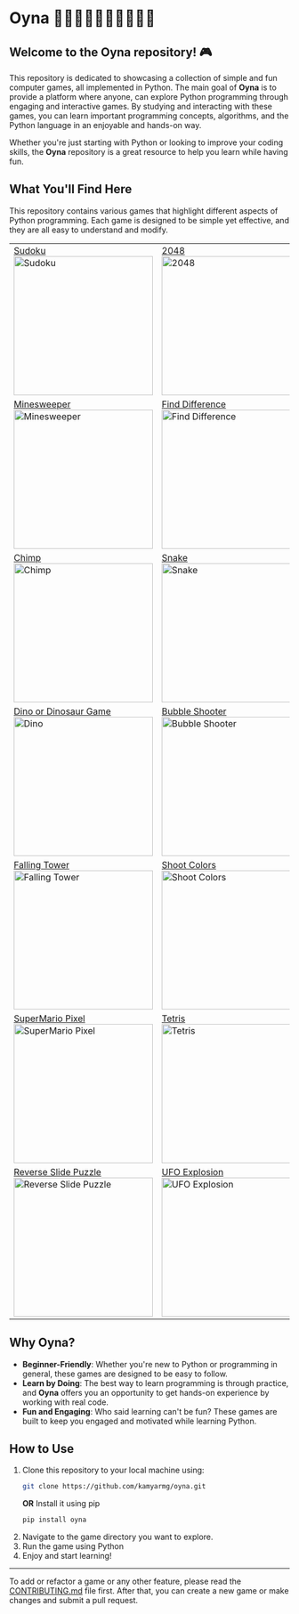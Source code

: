 
# Oyna 💃🏻🕺🏻💃🏿🕺🏿💃🕺

## Welcome to the **Oyna** repository! 🎮

This repository is dedicated to showcasing a collection of simple and fun computer games, all implemented in Python. The main goal of **Oyna** is to provide a platform where anyone, can explore Python programming through engaging and interactive games. By studying and interacting with these games, you can learn important programming concepts, algorithms, and the Python language in an enjoyable and hands-on way.

Whether you're just starting with Python or looking to improve your coding skills, the **Oyna** repository is a great resource to help you learn while having fun.

## What You'll Find Here
This repository contains various games that highlight different aspects of Python programming. Each game is designed to be simple yet effective, and they are all easy to understand and modify.




<table>
   <tr>
      <td><a href="https://github.com/kamyarmg/oyna/tree/main/src/oyna/sudoku/"> Sudoku </a> </br><img src="https://github.com/kamyarmg/oyna/tree/main/docs/images/sudoku.png" alt="Sudoku" style="width:250px;"/> </td>
      <td><a href="https://github.com/kamyarmg/oyna/tree/main/src/oyna/twenty_forty_eight_2048/">2048</a> </br><img src="https://github.com/kamyarmg/oyna/tree/main/docs/images/2048.png" alt="2048" style="width:250px;"/> </td>
      <td><a href="https://github.com/kamyarmg/oyna/tree/main/src/oyna/matching/">Matching</a> </br><img src="https://github.com/kamyarmg/oyna/tree/main/docs/images/matching.png" alt="Matching" style="width:250px;"/> </td>
   </tr>
   <tr>
      <td><a href="https://github.com/kamyarmg/oyna/tree/main/src/oyna/minesweeper/"> Minesweeper </a></br><img src="https://github.com/kamyarmg/oyna/tree/main/docs/images/minesweeper.png" alt="Minesweeper" style="width:250px;"/> </td>
      <td><a href="https://github.com/kamyarmg/oyna/tree/main/src/oyna/find_difference/">Find Difference </a></br><img src="https://github.com/kamyarmg/oyna/tree/main/docs/images/find_difference.png" alt="Find Difference" style="width:250px;"/> </td>
      <td><a href="https://github.com/kamyarmg/oyna/tree/main/src/oyna/maze/"> Maze</a> </br><img src="https://github.com/kamyarmg/oyna/tree/main/docs/images/maze.png" alt="Maze" style="width:250px;"/> </td>
   </tr>
   <tr>
      <td><a href="https://github.com/kamyarmg/oyna/tree/main/src/oyna/chimp/"> Chimp </a></br><img src="https://github.com/kamyarmg/oyna/tree/main/docs/images/chimp.png" alt="Chimp" style="width:250px;"/> </td>
      <td><a href="https://github.com/kamyarmg/oyna/tree/main/src/oyna/snake/"> Snake </a></br><img src="https://github.com/kamyarmg/oyna/tree/main/docs/images/snake.png" alt="Snake" style="width:250px;"/> </td>
      <td><a href="https://github.com/kamyarmg/oyna/tree/main/src/oyna/chutes_and_ladders/"> Chutes and Ladders </a></br><img src="https://github.com/kamyarmg/oyna/tree/main/docs/images/chutes_and_ladders.png" alt="Chutes and Ladders" style="width:250px;"/> </td>
   </tr>
   <tr>
      <td><a href="https://github.com/kamyarmg/oyna/tree/main/src/oyna/dino/"> Dino or Dinosaur Game </a></br><img src="https://github.com/kamyarmg/oyna/tree/main/docs/images/dino.png" alt="Dino" style="width:250px;"/></td>
      <td><a href="https://github.com/kamyarmg/oyna/tree/main/src/oyna/bubble_shooter/"> Bubble Shooter </a></br><img src="https://github.com/kamyarmg/oyna/tree/main/docs/images/bubble_shooter.png" alt="Bubble Shooter" style="width:250px;"/></td>
      <td><a href="https://github.com/kamyarmg/oyna/tree/main/src/oyna/flappy_bird/"> Flappy Bird </a></br><img src="https://github.com/kamyarmg/oyna/tree/main/docs/images/flappy_birds.png" alt="Flappy Bird" style="width:250px;"/> </td>
   </tr>
   <tr>
      <td><a href="https://github.com/kamyarmg/oyna/tree/main/src/oyna/falling_tower/"> Falling Tower </a></br><img src="https://github.com/kamyarmg/oyna/tree/main/docs/images/falling_tower.png" alt="Falling Tower" style="width:250px;"/></td>
      <td><a href="https://github.com/kamyarmg/oyna/tree/main/src/oyna/shoot_colors/"> Shoot Colors </a></br><img src="https://github.com/kamyarmg/oyna/tree/main/docs/images/shoot_colors.png" alt="Shoot Colors" style="width:250px;"/></td>
      <td><a href="https://github.com/kamyarmg/oyna/tree/main/src/oyna/reversi/"> Reversi </a></br><img src="https://github.com/kamyarmg/oyna/tree/main/docs/images/reversi.png" alt="reversi" style="width:250px;"/>
      </td>
   </tr>
   <tr>
      <td><a href="https://github.com/kamyarmg/oyna/tree/main/src/oyna/supermario_pixel/"> SuperMario Pixel </a></br><img src="https://github.com/kamyarmg/oyna/tree/main/docs/images/supermario_pixel.png" alt="SuperMario Pixel" style="width:250px;"/></td>
      <td><a href="https://github.com/kamyarmg/oyna/tree/main/src/oyna/tetris/"> Tetris </a></br><img src="https://github.com/kamyarmg/oyna/tree/main/docs/images/tetris.png" alt="Tetris" style="width:250px;"/>
      </td>
      </td><td><a href="https://github.com/kamyarmg/oyna/tree/main/src/oyna/tik_tok_toe/"> Tik Tok Toe </a></br><img src="https://github.com/kamyarmg/oyna/tree/main/docs/images/tiktoktoe.png" alt="Tik Tok Toe" style="width:250px;"/></td>
   </tr>
   <tr>
      <td><a href="https://github.com/kamyarmg/oyna/tree/main/src/oyna/reverse_slide_puzzle/"> Reverse Slide Puzzle </a></br><img src="https://github.com/kamyarmg/oyna/tree/main/docs/images/reverse_slide_puzzle.png" alt="Reverse Slide Puzzle" style="width:250px"/>
      <td><a href="https://github.com/kamyarmg/oyna/tree/main/src/oyna/explosion/">UFO Explosion </a></br><img src="https://github.com/kamyarmg/oyna/tree/main/docs/images/explosion.png" alt="UFO Explosion" style="width:250px;"/></td>

   </tr>

</table>

## Why Oyna?
- **Beginner-Friendly**: Whether you're new to Python or programming in general, these games are designed to be easy to follow.
- **Learn by Doing**: The best way to learn programming is through practice, and **Oyna** offers you an opportunity to get hands-on experience by working with real code.
- **Fun and Engaging**: Who said learning can't be fun? These games are built to keep you engaged and motivated while learning Python.

## How to Use
1. Clone this repository to your local machine using:
   ```bash
   git clone https://github.com/kamyarmg/oyna.git
   ```
   **OR** Install it using pip
   ```bash
   pip install oyna
   ```
2. Navigate to the game directory you want to explore.
3. Run the game using Python
4. Enjoy and start learning!

---
To add or refactor a game or any other feature, please read the [CONTRIBUTING.md](https://github.com/kamyarmg/oyna/tree/main/CONTRIBUTING.md) file first. After that, you can create a new game or make changes and submit a pull request.
